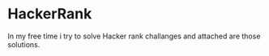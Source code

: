 # HackerRank

In my free time i try to solve Hacker rank challanges and attached are those solutions. 
